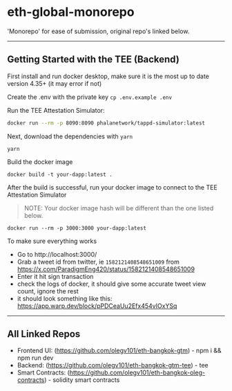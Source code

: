 # eth-global-monorepo
'Monorepo' for ease of submission, original repo's linked below.

--------------------------------

## Getting Started with the TEE (Backend)
First install and run docker desktop, make sure it is the most up to date version 4.35+ (it may error if not)

Create the .env with the private key
`cp .env.example .env`

Run the TEE Attestation Simulator:

```bash
docker run --rm -p 8090:8090 phalanetwork/tappd-simulator:latest
```

Next, download the dependencies with `yarn`

```shell
yarn
```

Build the docker image
```shell
docker build -t your-dapp:latest .
```

After the build is successful, run your docker image to connect to the TEE Attestation Simulator
> NOTE: Your docker image hash will be different than the one listed below.
```shell
docker run --rm -p 3000:3000 your-dapp:latest
```

To make sure everything works
- Go to http://localhost:3000/
- Grab a tweet id from twitter, ie `1582121408548651009` from https://x.com/ParadigmEng420/status/1582121408548651009
- Enter it hit sign transaction
- check the logs of docker, it should give some accurate tweet view count, ignore the rest
- it should look something like this:
https://app.warp.dev/block/pPDCeaUu2Efx454vIOxYSq

--------------------------------
## All Linked Repos

- Frontend UI: (https://github.com/olegv101/eth-bangkok-gtm) - npm i && npm run dev
- Backend: (https://github.com/olegv101/eth-bangkok-gtm-tee) - tee
- Smart Contracts: (https://github.com/olegv101/eth-bangkok-oleg-contracts) - solidity smart contracts
